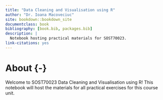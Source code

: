 ```yaml
--- 
title: "Data Cleaning and Visualisation using R"
author: "Dr. Ioana Macoveciuc"
site: bookdown::bookdown_site
documentclass: book
bibliography: [book.bib, packages.bib]
description: |
  Notebook hosting practical materials for SOST70023.
link-citations: yes
---
```


# About {-}

Welcome to SOST70023 Data Cleaning and Visualisation using R! This notebook will host the materials for all practical exercises for this course unit. 
